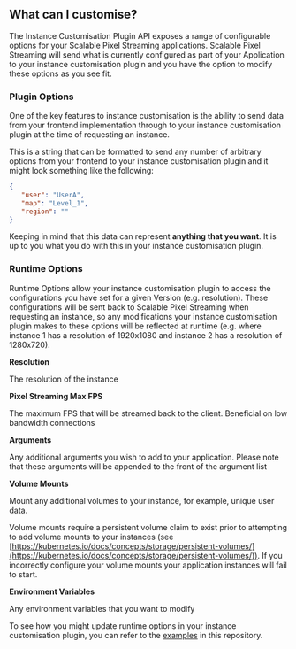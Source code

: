 ## What can I customise?
The Instance Customisation Plugin API exposes a range of configurable options for your Scalable Pixel Streaming applications. Scalable Pixel Streaming will send what is currently configured as part of your Application to your instance customisation plugin and you have the option to modify these options as you see fit.

### Plugin Options
One of the key features to instance customisation is the ability to send data from your frontend implementation through to your instance customisation plugin at the time of requesting an instance.

This is a string that can be formatted to send any number of arbitrary options from your frontend to your instance customisation plugin and it might look something like the following:

```json
{
   "user": "UserA",
   "map": "Level_1",
   "region": ""
}
```

Keeping in mind that this data can represent **anything that you want**. It is up to you what you do with this in your instance customisation plugin.

### Runtime Options
Runtime Options allow your instance customisation plugin to access the configurations you have set for a given Version (e.g. resolution). These configurations will be sent back to Scalable Pixel Streaming when requesting an instance, so any modifications your instance customisation plugin makes to these options will be reflected at runtime (e.g. where instance 1 has a resolution of 1920x1080 and instance 2 has a resolution of 1280x720).

**Resolution**

The resolution of the instance

**Pixel Streaming Max FPS**

The maximum FPS that will be streamed back to the client. Beneficial on low bandwidth connections

**Arguments**

Any additional arguments you wish to add to your application. Please note that these arguments will be appended to the front of the argument list

**Volume Mounts**

Mount any additional volumes to your instance, for example, unique user data. 

Volume mounts require a persistent volume claim to exist prior to attempting to add volume mounts to your instances (see [https://kubernetes.io/docs/concepts/storage/persistent-volumes/](https://kubernetes.io/docs/concepts/storage/persistent-volumes/)). If you incorrectly configure your volume mounts your application instances will fail to start.

**Environment Variables**

Any environment variables that you want to modify

To see how you might update runtime options in your instance customisation plugin, you can refer to the [examples](examples/golang/instance-customisation-plugin) in this repository.
